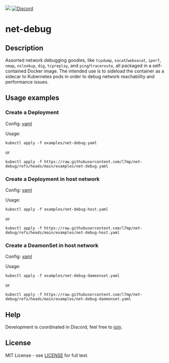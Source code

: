 <p align="left">
 <a href="https://hub.docker.com/repository/docker/l7mp/net-debug" alt="Docker pulls">
  <img src="https://img.shields.io/docker/pulls/l7mp/net-debug" /></a>
 <a href="https://discord.gg/DyPgEsbwzc" alt="Discord">
  <img alt="Discord" src="https://img.shields.io/discord/945255818494902282" /></a>
</p>

# net-debug

## Description

Assorted network debugging goodies, like `tcpdump`, `socat`/`websocat`, `iperf`, `nmap`, `nslookup`, `dig`, `tcpreplay`, and `ping`/`traceroute`, all packaged in a self-contained Docker image. The intended use is to sideload the container as a sidecar to Kubernetes pods in order to debug network reachability and performance issues.

## Usage examples

### Create a Deployment

Config: [yaml](examples/net-debug.yaml)

Usage:
```console
kubectl apply -f examples/net-debug.yaml
```
or
```console
kubectl apply -f https://raw.githubusercontent.com/l7mp/net-debug/refs/heads/main/examples/net-debug.yaml
```

### Create a Deployment in host network
Config: [yaml](examples/net-debug-host.yaml)

Usage:
```console
kubectl apply -f examples/net-debug-host.yaml
```
or
```console
kubectl apply -f https://raw.githubusercontent.com/l7mp/net-debug/refs/heads/main/examples/net-debug-host.yaml
```

### Create a DeamonSet in host network

Config: [yaml](examples/net-debug-daemonset.yaml)

Usage:
```console
kubectl apply -f examples/net-debug-dameonset.yaml
```
or
```console
kubectl apply -f https://raw.githubusercontent.com/l7mp/net-debug/refs/heads/main/examples/net-debug-daemonset.yaml
```

## Help

Development is coordinated in Discord, feel free to [join](https://discord.gg/DyPgEsbwzc).

## License

MIT License - see [LICENSE](LICENSE) for full text.
